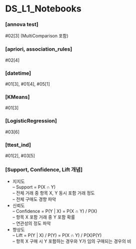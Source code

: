 # DS_L1_Notebooks

### [annova test]
  #02[3] (MultiComparison 포함)

### [apriori, association_rules]
  #02[4]

### [datetime]
  #01[3], #01[4], #05[1]

### [KMeans]
  #01[3]

### [LogisticRegression]
  #03[6]

### [ttest_ind]
  #01[2], #03[5]

### [Support, Confidence, Lift 개념]
  * 지지도  
    – Support = P(X ∩ Y)  
    – 전체 거래 중 항목 X, Y 동시 포함 거래 정도  
    – 전체 구매도 경향 파악  
  * 신뢰도  
    – Confidence = P(Y | X) = P(X ∩ Y) / P(X)  
    – 항목 X 포함 거래 중 Y 포함 확률  
    – 연관성의 정도 파악  
  * 향상도  
    – Lift = P(Y | X) / P(Y) = P(X ∩ Y) / P(X)P(Y)  
    – 항목 X 구매 시 Y 포함하는 경우와 Y가 임의 구매되는 경우의 비  
